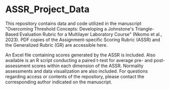 # ASSR_Project_Data
This repository contains data and code utilized in the manuscript "Overcoming Threshold Concepts: Developing a Johnstone's Triangle-Based Evaluation Rubric for a Multilayer Laboratory Course" (Nkomo et al., 2023). PDF copies of the Assignment-specific Scoring Rubric (ASSR) and the Generalized Rubric (GR) are accessible here.  

An Excel file containing scores generated by the ASSR is included. Also available is an R script conducting a paired t-test for average pre- and post-assessment scores within each dimension of the ASSR. Normality assessments and data visualization are also included. For questions regarding access or contents of the repository, please contact the corresponding author indicated on the manuscript. 

